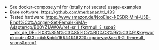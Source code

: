 - See docker-compose.yml for (totally not secure) usage-examples
- Base software: https://github.com/merbanan/rtl_433
- Tested hardware: https://www.amazon.de/NooElec-NESDR-Mini-USB-Empf%C3%A4nger-Set-Female-SMA-Adapter/dp/B00VZ1AWQA/ref=sr_1_fkmrnull_2_sspa?__mk_de_DE=%C3%85M%C3%85%C5%BD%C3%95%C3%91&keywords=sdr+433+stick&qid=1554484622&s=gateway&sr=8-2-fkmrnull-spons&psc=1
